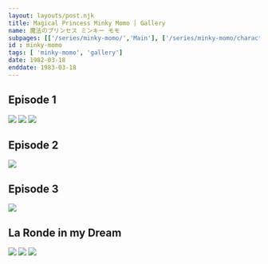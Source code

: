 ```yaml
---
layout: layouts/post.njk
title: Magical Princess Minky Momo | Gallery
name: 魔法のプリンセス ミンキー モモ
subpages: [['/series/minky-momo/','Main'], ['/series/minky-momo/characters/','Characters'], ['/series/minky-momo/guide/','Episode Guide'], ['/series/minky-momo/gallery/', 'Gallery' ]]
id : minky-momo
tags: [ 'minky-momo', 'gallery']
date: 1982-03-18
enddate: 1983-03-18
---
```


<h2> Episode 1 </h2>
<div class="gallery">
    <img src="../Media/Episode_01_snapshot_03.35.265.jpg">
    <img src="../Media/Episode_01_snapshot_03.07.929.jpg">
    <img src="../Media/Episode_01-T00.17.25.920-F25077.0003.jpg">
</div>
<h2> Episode 2 </h2>
<div class="gallery">
    <img src="../Media/Episode_02-T00.11.37.947-F16734.0009.jpg">
</div>
<h2> Episode 3 </h2>
<div class="gallery">
    <img src="../Media/Episode_03-T00.15.46.404-F22691.0056.jpg">
</div>
<h2> La Ronde in my Dream </h2>
<div class="gallery">
    <img src="../Media/Mahou_no_Princess_Minky_Momo_Yume_no_Naka_no_Rondo_00.07.42.278.jpg">
    <img src="../Media/Mahou_no_Princess_Minky_Momo_Yume_no_Naka_no_Rondo_00.07.49.810.jpg">
    <img src="../Media/Mahou_no_Princess_Minky_Momo_Yume_no_Naka_no_Rondo-F96199.0024.jpg">
</div>
